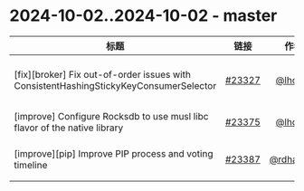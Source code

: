 # 2024-10-02..2024-10-02 - master
| 标题 | 链接 | 作者 | 标签 |
| - | :--: | :--: | - |
| [fix][broker] Fix out-of-order issues with ConsistentHashingStickyKeyConsumerSelector | [#23327](https://github.com/apache/pulsar/pull/23327) | [@lhotari](https://github.com/lhotari) | `doc-not-needed` `ready-to-test` `release/3.0.7` `release/3.3.2`  | 
| [improve] Configure Rocksdb to use musl libc flavor of the native library | [#23375](https://github.com/apache/pulsar/pull/23375) | [@lhotari](https://github.com/lhotari) | `doc-not-needed` `ready-to-test`  | 
| [improve][pip] Improve PIP process and voting timeline | [#23387](https://github.com/apache/pulsar/pull/23387) | [@rdhabalia](https://github.com/rdhabalia) | `type/PIP` `doc-not-needed` `ready-to-test` `PIP`  | 
